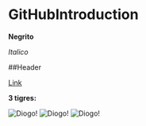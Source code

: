 # GitHubIntroduction
**Negrito**

_Italico_

##Header

[Link](http://github.com)

**3 tigres:**

![Diogo!](https://miro.medium.com/fit/c/128/128/0*qdmF6gfqy9Us726x.png)
![Diogo!](https://miro.medium.com/fit/c/128/128/0*qdmF6gfqy9Us726x.png)
![Diogo!](https://miro.medium.com/fit/c/128/128/0*qdmF6gfqy9Us726x.png)
